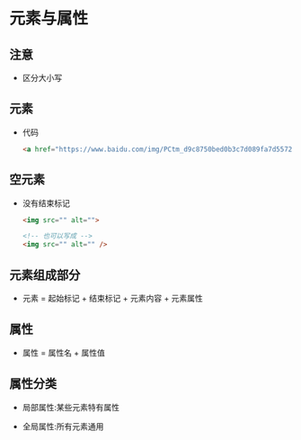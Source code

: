 # 元素与属性

## 注意

+ 区分大小写

## 元素

+ 代码

    ```html
    <a href="https://www.baidu.com/img/PCtm_d9c8750bed0b3c7d089fa7d55720d6cf.png"></a>
    ```

## 空元素

+ 没有结束标记

    ```html
    <img src="" alt="">

    <!-- 也可以写成 -->
    <img src="" alt="" />
    ```

## 元素组成部分

+ 元素 = 起始标记 + 结束标记 + 元素内容 + 元素属性

## 属性

+ 属性 = 属性名 + 属性值

## 属性分类

+ 局部属性:某些元素特有属性

+ 全局属性:所有元素通用
